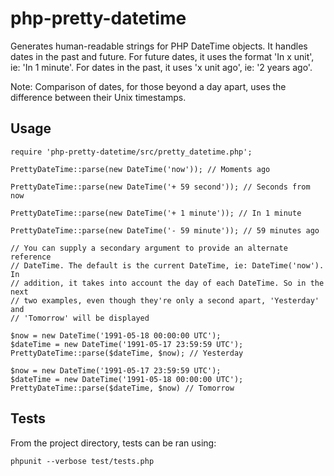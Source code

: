 php-pretty-datetime
===================

Generates human-readable strings for PHP DateTime objects. It handles dates in the past and future. For future dates, it uses the format 'In x unit', ie: 'In 1 minute'. For dates in the past, it uses 'x unit ago', ie: '2 years ago'.

Note: Comparison of dates, for those beyond a day apart, uses the difference between their Unix timestamps.

Usage
-----

    require 'php-pretty-datetime/src/pretty_datetime.php';

    PrettyDateTime::parse(new DateTime('now')); // Moments ago

    PrettyDateTime::parse(new DateTime('+ 59 second')); // Seconds from now

    PrettyDateTime::parse(new DateTime('+ 1 minute')); // In 1 minute

    PrettyDateTime::parse(new DateTime('- 59 minute')); // 59 minutes ago

    // You can supply a secondary argument to provide an alternate reference 
    // DateTime. The default is the current DateTime, ie: DateTime('now'). In 
    // addition, it takes into account the day of each DateTime. So in the next 
    // two examples, even though they're only a second apart, 'Yesterday' and 
    // 'Tomorrow' will be displayed

    $now = new DateTime('1991-05-18 00:00:00 UTC');
    $dateTime = new DateTime('1991-05-17 23:59:59 UTC');
    PrettyDateTime::parse($dateTime, $now); // Yesterday

    $now = new DateTime('1991-05-17 23:59:59 UTC');
    $dateTime = new DateTime('1991-05-18 00:00:00 UTC');
    PrettyDateTime::parse($dateTime, $now) // Tomorrow

Tests
-----

From the project directory, tests can be ran using:

    phpunit --verbose test/tests.php
